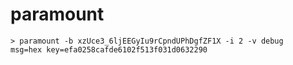 # paramount

~~~
> paramount -b xzUce3_6ljEEGyIu9rCpndUPhDgfZF1X -i 2 -v debug
msg=hex key=efa0258cafde6102f513f031d0632290
~~~
